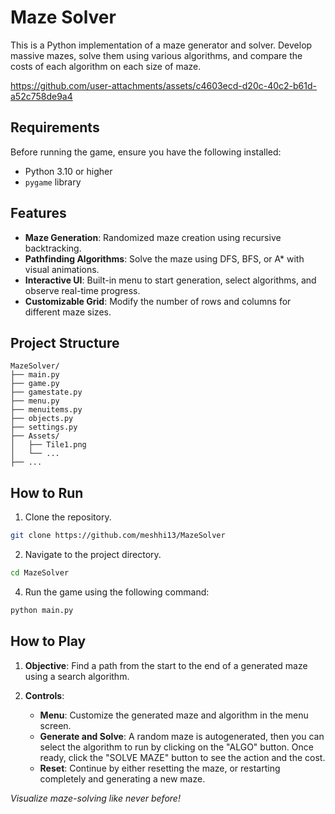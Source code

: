 
# Maze Solver

This is a Python implementation of a maze generator and solver. Develop massive mazes, solve them using various algorithms, and compare the costs of each algorithm on each size of maze.

https://github.com/user-attachments/assets/c4603ecd-d20c-40c2-b61d-a52c758de9a4

## Requirements

Before running the game, ensure you have the following installed:

- Python 3.10 or higher
- `pygame` library

## Features

- **Maze Generation**: Randomized maze creation using recursive backtracking.  
- **Pathfinding Algorithms**: Solve the maze using DFS, BFS, or A* with visual animations.  
- **Interactive UI**: Built-in menu to start generation, select algorithms, and observe real-time progress.  
- **Customizable Grid**: Modify the number of rows and columns for different maze sizes.  

## Project Structure
```
MazeSolver/
├── main.py
├── game.py
├── gamestate.py
├── menu.py
├── menuitems.py
├── objects.py
├── settings.py
├── Assets/
│   ├── Tile1.png
│   └── ...
├── ...
```

## How to Run

1. Clone the repository.
```sh
git clone https://github.com/meshhi13/MazeSolver
```
2. Navigate to the project directory.
```sh
cd MazeSolver
```
4. Run the game using the following command:
```bash
python main.py
```

## How to Play

1. **Objective**: Find a path from the start to the end of a generated maze using a search algorithm.

2. **Controls**:
   - **Menu**: Customize the generated maze and algorithm in the menu screen.
   - **Generate and Solve**: A random maze is autogenerated, then you can select the algorithm to run by clicking on the "ALGO" button. Once ready, click 
     the "SOLVE MAZE" button to see the action and the cost.
   - **Reset**: Continue by either resetting the maze, or restarting completely and generating a new maze.

*Visualize maze-solving like never before!*
